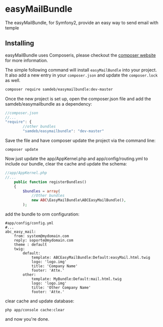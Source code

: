 easyMailBundle
==========================

The easyMailBundle, for Symfony2, provide an easy way to send email with temple

## Installing
easyMailBundle uses Composeris, please checkout the [composer website](http://getcomposer.org) for more information.

The simple following command will install `easyMailBundle` into your project. It also add a new
entry in your `composer.json` and update the `composer.lock` as well.

```bash
composer require samdeb/easymailbundle:dev-master
```

Once the new project is set up, open the composer.json file and add the samdeb/easymailbundle as a dependency:
``` js
//composer.json
//...
"require": {
        //other bundles
        "samdeb/easymailbundle": "dev-master"
```
Save the file and have composer update the project via the command line:
``` shell
composer update
```
Now just update the app/AppKernel.php and app/config/routing.yml to include our bundle, clear the cache and update the schema:
``` php
//app/AppKernel.php
//...
    public function registerBundles()
    {
        $bundles = array(
            //Other bundles
            new ABC\EasyMailBundle\ABCEasyMailBundle(),
        );
```
add the bundle to orm configuration:
```
#app/config/config.yml
#...
abc_easy_mail:
    from: system@mydomain.com
    reply: soporte@mydomain.com
    theme : default
    twig:
        default: 
            template: ABCEasyMailBundle:Default:easyMail.html.twig
            logo: 'logo.img'
            title: 'Company Name'
            footer: 'Atte.'
        other: 
            template: MyBundle:Default:mail.html.twig
            logo: 'logo.img'
            title: 'Other Company Name'
            footer: 'Atte.'
```
clear cache and update database:
``` shell
php app/console cache:clear
```

and now you're done.
